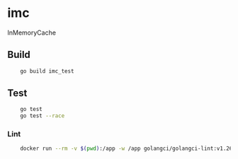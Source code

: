 # imc
InMemoryCache

## Build

```bash
    go build imc_test
```

## Test

```bash
    go test
    go test --race
```

### Lint

```bash
    docker run --rm -v $(pwd):/app -w /app golangci/golangci-lint:v1.26.0 golangci-lint run -v --enable-all
```
